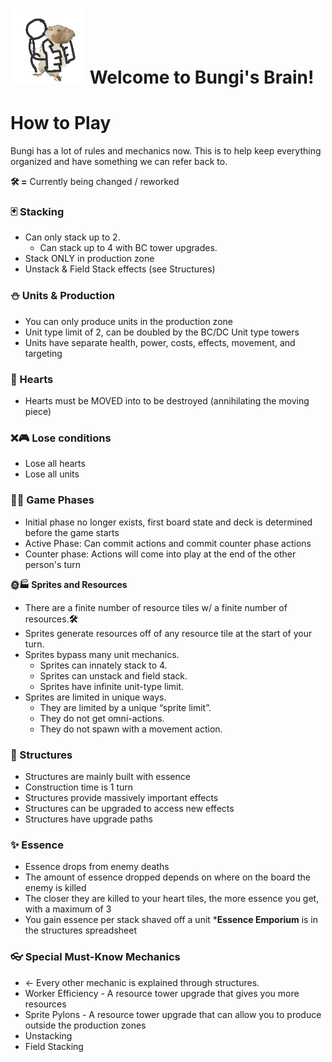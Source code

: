 # ![fatrat](Images\logo.webp) Welcome to Bungi's Brain!

# How to Play 

Bungi has a lot of rules and mechanics now. This is to help keep everything organized and have something we can refer back to.


**🛠 =** Currently being changed / reworked


### **🃏 Stacking**



* Can only stack up to 2.
    * Can stack up to 4 with BC tower upgrades.
* Stack ONLY in production zone
* Unstack & Field Stack effects (see Structures)


### **⛄ Units & Production**



* You can only produce units in the production zone
* Unit type limit of 2, can be doubled by the BC/DC Unit type towers
* Units have separate health, power, costs, effects, movement, and targeting


### **💓 Hearts**



* Hearts must be MOVED into to be destroyed (annihilating the moving piece)


### **❌🎮 Lose conditions**



* Lose all hearts
* Lose all units


### **🎳🎲 Game Phases**



* Initial phase no longer exists, first board state and deck is determined before the game starts
* Active Phase: Can commit actions and commit counter phase actions
* Counter phase: Actions will come into play at the end of the other person's turn

**🌞🏭  Sprites and Resources**



* There are a finite number of resource tiles w/ a finite number of resources.**🛠** 
* Sprites generate resources off of any resource tile at the start of your turn.
* Sprites bypass many unit mechanics.
    * Sprites can innately stack to 4.
    * Sprites can unstack and field stack.
    * Sprites have infinite unit-type limit.
* Sprites are limited in unique ways.
    * They are limited by a unique “sprite limit”.
    * They do not get omni-actions.
    * They do not spawn with a movement action.


### **🏢 Structures**



* Structures are mainly built with essence
* Construction time is 1 turn
* Structures provide massively important effects
* Structures can be upgraded to access new effects
* Structures have upgrade paths


### **✨ Essence**



* Essence drops from enemy deaths
* The amount of essence dropped depends on where on the board the enemy is killed
* The closer they are killed to your heart tiles, the more essence you get, with a maximum of 3
* You gain essence per stack shaved off a unit
***Essence Emporium** is in the structures spreadsheet


### **👓 Special Must-Know Mechanics**



*  ← Every other mechanic is explained through structures.
* Worker Efficiency - A resource tower upgrade that gives you more resources
* Sprite Pylons - A resource tower upgrade that can allow you to produce outside the production zones
* Unstacking
* Field Stacking